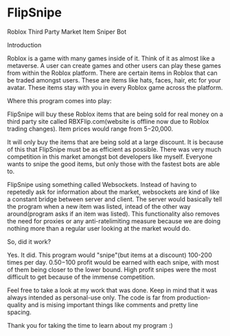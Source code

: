 # FlipSnipe
Roblox Third Party Market Item Sniper Bot


Introduction 

Roblox is a game with many games inside of it. Think of it as almost like a metaverse. A user can create games and other users can play these games from within the Roblox platform. There are certain items in Roblox that can be traded amongst users. These are items like hats, faces, hair, etc for your avatar. These items stay with you in every Roblox game across the platform.

Where this program comes into play:

FlipSnipe will buy these Roblox items that are being sold for real money on a third party site called RBXFlip.com(website is offline now due to Roblox trading changes). Item prices would range from $5-$20,000.

It will only buy the items that are being sold at a large discount. It is because of this that FlipSnipe must be as efficient as possible. There was very much competition in this market amongst bot developers like myself. Everyone wants to snipe the good items, but only those with the fastest bots are able to.

FlipSnipe using something called Websockets. Instead of having to repetedly ask for information about the market, websockets are kind of like a constant bridge between server and client. The server would basically tell the program when a new item was listed, intead of the other way around(program asks if an item was listed). This functionality also removes the need for proxies or any anti-ratelimiting measure because we are doing nothing more than a regular user looking at the market would do.

So, did it work?

Yes. It did. This program would "snipe"(but items at a discount) 100-200 times per day. $0.50-$100 profit would be earned with each snipe, with most of them being closer to the lower bound. High profit snipes were the most difficult to get because of the immense competition.

Feel free to take a look at my work that was done. Keep in mind that it was always intended as personal-use only. The code is far from production-quality and is mising important things like comments and pretty line spacing.

Thank you for taking the time to learn about my program :)
